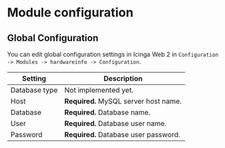 # Module configuration

## Global Configuration

You can edit global configuration settings in Icinga Web 2 in `Configuration -> Modules -> hardwareinfo -> Configuration`.

Setting            | Description
-------------------|-------------------
Database type      | Not implemented yet.
Host               | **Required.** MySQL server host name.
Database           | **Required.** Database name. 
User               | **Required.** Database user name.
Password           | **Required.** Database user password.
